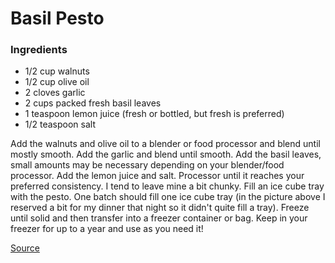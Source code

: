 # Basil Pesto

### Ingredients
- 1/2 cup walnuts
- 1/2 cup olive oil
- 2 cloves garlic
- 2 cups packed fresh basil leaves
- 1 teaspoon lemon juice (fresh or bottled, but fresh is preferred)
- 1/2 teaspoon salt

Add the walnuts and olive oil to a blender or food processor and blend until mostly smooth.  Add the garlic and blend until smooth.  Add the basil leaves, small amounts may be necessary depending on your blender/food processor.  Add the lemon juice and salt.  Processor until it reaches your preferred consistency.  I tend to leave mine a bit chunky.  Fill an ice cube tray with the pesto.  One batch should fill one ice cube tray (in the picture above I reserved a bit for my dinner that night so it didn't quite fill a tray).  Freeze until solid and then transfer into a freezer container or bag.  Keep in your freezer for up to a year and use as you need it!

[Source](http://www.contented-bee.com/blog/2015/8/14/basil-pesto)
